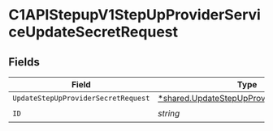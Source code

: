 # C1APIStepupV1StepUpProviderServiceUpdateSecretRequest


## Fields

| Field                                                                                                        | Type                                                                                                         | Required                                                                                                     | Description                                                                                                  |
| ------------------------------------------------------------------------------------------------------------ | ------------------------------------------------------------------------------------------------------------ | ------------------------------------------------------------------------------------------------------------ | ------------------------------------------------------------------------------------------------------------ |
| `UpdateStepUpProviderSecretRequest`                                                                          | [*shared.UpdateStepUpProviderSecretRequest](../../../pkg/models/shared/updatestepupprovidersecretrequest.md) | :heavy_minus_sign:                                                                                           | N/A                                                                                                          |
| `ID`                                                                                                         | *string*                                                                                                     | :heavy_check_mark:                                                                                           | N/A                                                                                                          |